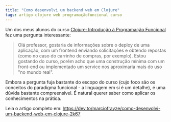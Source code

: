 ```yaml
---
title: "Como desenvolvi um backend web em Clojure"
tags: artigo clojure web programaçãofuncional curso
---
```


Um dos meus alunos do curso [Clojure: Introdução à Programação Funcional](https://cursos.segunda.tech) fez uma pergunta interessante:

>Olá professor, gostaria de informações sobre o deploy de uma aplicação, com um frontend enviando solicitações e obtendo repostas (como no caso do carrinho de compras, por exemplo). Estou gostando do curso, porém acho que uma construção mínima com um front-end ou implementado um service nos aproximaria mais do uso "no mundo real".

Embora a pergunta fuja bastante do escopo do curso (cujo foco são os conceitos do paradigma funcional - a linguagem em si é um detalhe), é uma dúvida bastante compreensível. É natural querer saber como aplicar os conhecimentos na prática.

Leia o artigo completo em: https://dev.to/marciofrayze/como-desenvolvi-um-backend-web-em-clojure-2k67
